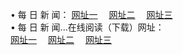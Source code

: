 &#8226; 每 日 新 闻：
<a href="http://66.joe.dj:81/day/" target="_blank">网址一</a>
　<a href="http://bo92.ml/day/" target="_blank">网址二</a>
　<a href="http://77.dhm.ro:81/day/" target="_blank">网址三</a><br />
&#8226; 每 日 新 闻...在线阅读（下载）网址：<br />
  <a href="http://66.joe.dj:81/day/" target="_blank">网址一</a>
　<a href="http://bo92.ml/day/" target="_blank">网址二</a>
　<a href="http://77.dhm.ro:81/day/" target="_blank">网址三</a><br />
